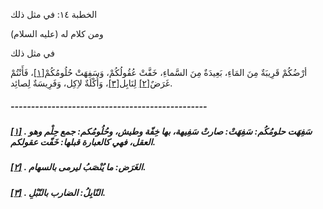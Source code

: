   الخطبة  ١٤: في مثل ذلك	

ومن كلام له (عليه السلام)

في مثل ذلك

أرْضُكُمْ قَرِيبَةٌ مِنَ المَاءِ، بَعِيدَةٌ مِنَ السَّماءِ، خَفَّتْ عُقُولُكُمْ، وَسَفِهَتْ حُلُومُكُمْ[[١\]](https://arabic.balaghah.net/node/432#_ftn1)، فَأَنْتُمْ غَرَضٌ[[٢\]](https://arabic.balaghah.net/node/432#_ftn2) لِنَابِل[[٣\]](https://arabic.balaghah.net/node/432#_ftn3)، وَأُكْلَةٌ لاِكِل، وَفَرِيسَةٌ لِصائِد.

##### ------------------------------------------------

##### [[١\]](https://arabic.balaghah.net/node/432#_ftnref1) . سَفِهَت حلومُكُم: سَفِهَتْ: صارتْ سَفِيهة، بها خِفّة وطيش، وحُلُومُكم: جمع حِلْم وهو العقل، فهي كالعبارة قبلها: خَفّت عقولكم.

##### [[٢\]](https://arabic.balaghah.net/node/432#_ftnref2) . الغَرَض: ما يُنْصَبُ ليرمى بالسهام.

##### [[٣\]](https://arabic.balaghah.net/node/432#_ftnref3) . النّابِلُ: الضارب بالنّبْلِ. 
